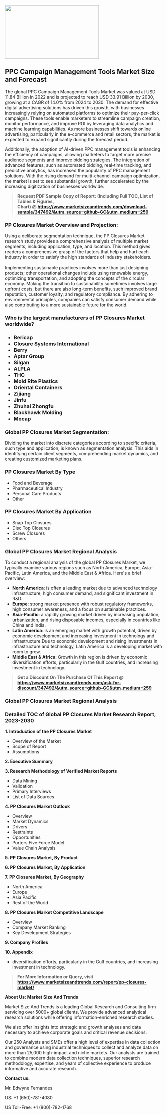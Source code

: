 <p><img class="alignnone size-medium wp-image-20088" src="https://ffe5etoiles.com/wp-content/uploads/2024/12/MST1-300x171.png" alt="" width="300" height="171" /></p><h2>PPC Campaign Management Tools Market Size and Forecast</h2><p>The global PPC Campaign Management Tools Market was valued at USD 11.84 Billion in 2022 and is projected to reach USD 33.91 Billion by 2030, growing at a CAGR of 14.0% from 2024 to 2030. The demand for effective digital advertising solutions has driven this growth, with businesses increasingly relying on automated platforms to optimize their pay-per-click campaigns. These tools enable marketers to streamline campaign creation, monitor performance, and improve ROI by leveraging data analytics and machine learning capabilities. As more businesses shift towards online advertising, particularly in the e-commerce and retail sectors, the market is expected to expand significantly during the forecast period.</p><p>Additionally, the adoption of AI-driven PPC management tools is enhancing the efficiency of campaigns, allowing marketers to target more precise audience segments and improve bidding strategies. The integration of advanced features, such as automated bidding, real-time tracking, and predictive analytics, has increased the popularity of PPC management solutions. With the rising demand for multi-channel campaign optimization, the market is set to see substantial growth, further accelerated by the increasing digitization of businesses worldwide.</p></p><blockquote id="" class=""><strong>Request PDF Sample Copy of Report: (Including Full TOC, List of Tables &amp; Figures, Chart)&nbsp;@&nbsp;<strong><a href="https://www.marketsizeandtrends.com/download-sample/347492/&utm_source=github-GC&utm_medium=259" target="_blank">https://www.marketsizeandtrends.com/download-sample/347492/&utm_source=github-GC&utm_medium=259</a></strong></strong></blockquote><h3 id="" class="">PP Closures Market&nbsp;Overview and Projection:</h3><p id="" class="">Using a deliberate segmentation technique, the PP Closures Market research study provides a comprehensive analysis of multiple market segments, including application, type, and location. This method gives readers a comprehensive grasp of the factors that help and hurt each industry in order to satisfy the high standards of industry stakeholders. <br /> <br />Implementing sustainable practices involves more than just designing products; other operational changes include using renewable energy, optimizing transportation, and adopting the concepts of the circular economy. Making the transition to sustainability sometimes involves large upfront costs, but there are also long-term benefits, such improved brand reputation, customer loyalty, and regulatory compliance. By adhering to environmental principles, companies can satisfy consumer demand while also contributing to a more sustainable future for the world.</p><h3 id="" class="">Who is the largest manufacturers of&nbsp;PP Closures Market worldwide?</h3><h3 class=""><p><ul><li>Bericap </li><li> Closure Systems International </li><li> Berry </li><li> Aptar Group </li><li> Silgan </li><li> ALPLA </li><li> THC </li><li> Mold Rite Plastics </li><li> Oriental Containers </li><li> Zijiang </li><li> Jinfu </li><li> Zhuhai Zhongfu </li><li> Blackhawk Molding </li><li> Mocap</li></ul></p></h3><h3 id="" class="">Global&nbsp;PP Closures Market Segmentation:</h3><p id="" class="">Dividing the market into discrete categories according to specific criteria, such type and application, is known as segmentation analysis. This aids in identifying certain client segments, comprehending market dynamics, and creating customized marketing plans.</p><h3 id="" class="">PP Closures Market&nbsp;By Type</h3><p><p><ul><li>Food and Beverage</li><li> Pharmaceutical Industry</li><li> Personal Care Products</li><li> Other</p></li></ul></p></p><h3 id="" class="">PP Closures Market&nbsp;By Application</h3><p class=""><p><ul><li>Snap Top Closures</li><li> Disc Top Closures</li><li> Screw Closures</li><li> Others</li></ul></p></p><h3 id="" class="">Global PP Closures Market Regional Analysis</h3><p id="" class="">To conduct a regional analysis of the global PP Closures Market, we typically examine various regions such as North America, Europe, Asia-Pacific, Latin America, and the Middle East &amp; Africa. Here's a brief overview:</p><ul><li><strong>North America</strong>: is often a leading market due to advanced technology infrastructure, high consumer demand, and significant investment in R&amp;D.</li><li><strong>Europe</strong>: strong market presence with robust regulatory frameworks, high consumer awareness, and a focus on sustainable practices.</li><li><strong>Asia-Pacific</strong>: a rapidly growing market driven by increasing population, urbanization, and rising disposable incomes, especially in countries like China and India.</li><li><strong>Latin America</strong>: is an emerging market with growth potential, driven by economic development and increasing investment in technology and infrastructure.Due to economic development and rising investments in infrastructure and technology, Latin America is a developing market with room to grow.</li><li><strong>Middle East &amp; Africa</strong>: Growth in this region is driven by economic diversification efforts, particularly in the Gulf countries, and increasing investment in technology.</li></ul><blockquote id="" class=""><strong>Get a Discount On The Purchase Of This Report @ <strong><a href="https://www.marketsizeandtrends.com/ask-for-discount/347492/&utm_source=github-GC&utm_medium=259" target="_blank">https://www.marketsizeandtrends.com/ask-for-discount/347492/&utm_source=github-GC&utm_medium=259</a></strong></strong></blockquote><h3 id="" class="">Global PP Closures Market Regional Analysis</h3><h3 id="" class="">Detailed TOC of Global PP Closures Market Research Report, 2023-2030</h3><p id="" class=""><strong>1. Introduction of the PP Closures Market</strong></p><ul><li>Overview of the Market</li><li>Scope of Report</li><li>Assumptions</li></ul><p id="" class=""><strong>2. Executive Summary</strong></p><p id="" class=""><strong>3. Research Methodology of Verified Market Reports</strong></p><ul><li>Data Mining</li><li>Validation</li><li>Primary Interviews</li><li>List of Data Sources</li></ul><p id="" class=""><strong>4. PP Closures Market Outlook</strong></p><ul><li>Overview</li><li>Market Dynamics</li><li>Drivers</li><li>Restraints</li><li>Opportunities</li><li>Porters Five Force Model</li><li>Value Chain Analysis</li></ul><p id="" class=""><strong>5. PP Closures Market, By Product</strong></p><p id="" class=""><strong>6. PP Closures Market, By Application</strong></p><p id="" class=""><strong>7. PP Closures Market, By Geography</strong></p><ul><li>North America</li><li>Europe</li><li>Asia Pacific</li><li>Rest of the World</li></ul><p id="" class=""><strong>8. PP Closures Market Competitive Landscape</strong></p><ul><li>Overview</li><li>Company Market Ranking</li><li>Key Development Strategies</li></ul><p id="" class=""><strong>9. Company Profiles</strong></p><p id="" class=""><strong>10. Appendix</strong></p><ul><li>diversification efforts, particularly in the Gulf countries, and increasing investment in technology.</li></ul><blockquote id="" class=""><strong>For More Information or Query, visit <strong><strong><a href="https://www.marketsizeandtrends.com/report/pp-closures-market/" target="_blank">https://www.marketsizeandtrends.com/report/pp-closures-market/</a></strong></strong></strong></blockquote><p id="" class=""><strong>About Us: Market Size And Trends</strong></p><p id="" class="">Market Size And Trends is a leading Global Research and Consulting firm servicing over 5000+ global clients. We provide advanced analytical research solutions while offering information-enriched research studies.</p><p id="" class="">We also offer insights into strategic and growth analyses and data necessary to achieve corporate goals and critical revenue decisions.</p><p id="" class="">Our 250 Analysts and SMEs offer a high level of expertise in data collection and governance using industrial techniques to collect and analyze data on more than 25,000 high-impact and niche markets. Our analysts are trained to combine modern data collection techniques, superior research methodology, expertise, and years of collective experience to produce informative and accurate research.</p><p id="" class=""><strong>Contact us:</strong></p><p id="" class="">Mr. Edwyne Fernandes</p><p id="" class="">US: +1 (650)-781-4080</p><p id="" class="">US Toll-Free: +1 (800)-782-1768</p>
